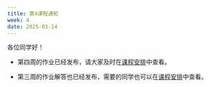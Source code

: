 ```yaml
---
title: 第4课程通知
week: 4
date: 2025-03-14
---
```


各位同学好！

- 第四周的作业已经发布，请大家及时在[课程安排](../schedule)中查看。

- 第三周的作业解答也已经发布，需要的同学也可以在[课程安排](../schedule)中查看。